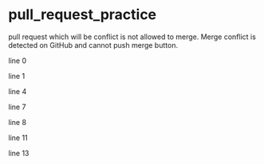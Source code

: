 # pull_request_practice

pull request which will be conflict is not allowed to merge.
Merge conflict is detected on GitHub and cannot push merge button.

line 0

line 1

line 4

line 7

line 8

line 11

line 13
